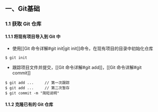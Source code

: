 ## 一、Git基础
### 1.1 获取 Git 仓库

#### 1.1.1 将现有项目导入到 Git 中
- 使用[[Git 命令详解#git init|git init]]命令，在现有项目的目录中初始化仓库
```
$ git init
```
- 跟踪项目文件并提交，[[Git 命令详解#git add]]，[[Git 命令详解#git commit]]
```
$ git add ...     // 第一次跟踪
$ git add ...     // 第二次暂存
$ git commit -m "简短说明"
```



#### 1.1.2 克隆已有的 Git 仓库





